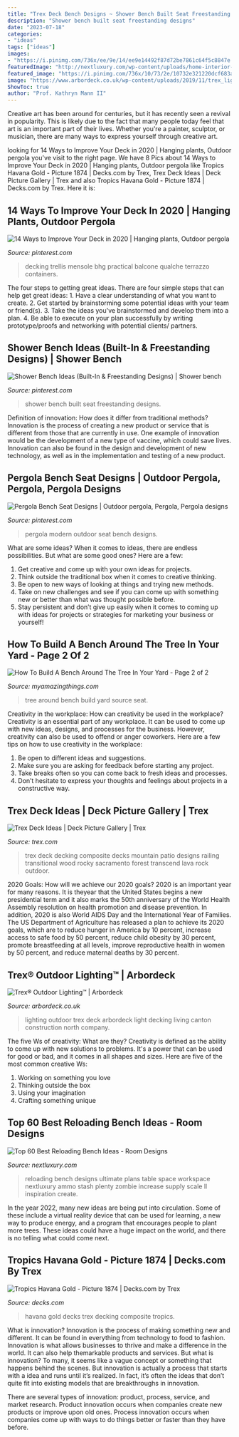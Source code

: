 ```yaml
---
title: "Trex Deck Bench Designs ~ Shower Bench Built Seat Freestanding Designs"
description: "Shower bench built seat freestanding designs"
date: "2023-07-18"
categories:
- "ideas"
tags: ["ideas"]
images:
- "https://i.pinimg.com/736x/ee/9e/14/ee9e14492f87d72be7861c64f5c8847e.jpg"
featuredImage: "http://nextluxury.com/wp-content/uploads/home-interior-designs-reloading-bench.jpg"
featured_image: "https://i.pinimg.com/736x/10/73/2e/10732e321220dcf683aea9f0099975b6.jpg"
image: "https://www.arbordeck.co.uk/wp-content/uploads/2019/11/trex_lighting_full-deck_dusk-1.jpg"
ShowToc: true
author: "Prof. Kathryn Mann II"
---
```



Creative art has been around for centuries, but it has recently seen a revival in popularity. This is likely due to the fact that many people today feel that art is an important part of their lives. Whether you're a painter, sculptor, or musician, there are many ways to express yourself through creative art.

	

		
looking for 14 Ways to Improve Your Deck in 2020 | Hanging plants, Outdoor pergola you've visit to the right page. We have 8 Pics about 14 Ways to Improve Your Deck in 2020 | Hanging plants, Outdoor pergola like Tropics Havana Gold - Picture 1874 | Decks.com by Trex, Trex Deck Ideas | Deck Picture Gallery | Trex and also Tropics Havana Gold - Picture 1874 | Decks.com by Trex. Here it is:
		
    
## 14 Ways To Improve Your Deck In 2020 | Hanging Plants, Outdoor Pergola

<img loading=lazy src="https://i.pinimg.com/736x/ee/9e/14/ee9e14492f87d72be7861c64f5c8847e.jpg" onerror="this.onerror=null;this.src='https://tse4.mm.bing.net/th?id=OIP.0XtUf49y4W_azM2qOC784QHaJ3&amp;pid=15.1';" alt="14 Ways to Improve Your Deck in 2020 | Hanging plants, Outdoor pergola">

_Source: pinterest.com_

>decking trellis mensole bhg practical balcone qualche terrazzo containers. 

	

The four steps to getting great ideas.
There are four simple steps that can help get great ideas: 1. Have a clear understanding of what you want to create.
2. Get started by brainstorming some potential ideas with your team or friend(s).
3. Take the ideas you've brainstormed and develop them into a plan. 
4. Be able to execute on your plan successfully by writing prototype/proofs and networking with potential clients/ partners.

    
## Shower Bench Ideas (Built-In &amp; Freestanding Designs) | Shower Bench

<img loading=lazy src="https://i.pinimg.com/736x/10/73/2e/10732e321220dcf683aea9f0099975b6.jpg" onerror="this.onerror=null;this.src='https://tse2.mm.bing.net/th?id=OIP.fxgLSBcATe8D_HwbqvyZvwHaLH&amp;pid=15.1';" alt="Shower Bench Ideas (Built-In &amp; Freestanding Designs) | Shower bench">

_Source: pinterest.com_

>shower bench built seat freestanding designs. 

	

Definition of innovation: How does it differ from traditional methods?
Innovation is the process of creating a new product or service that is different from those that are currently in use. One example of innovation would be the development of a new type of vaccine, which could save lives. Innovation can also be found in the design and development of new technology, as well as in the implementation and testing of a new product.

    
## Pergola Bench Seat Designs | Outdoor Pergola, Pergola, Pergola Designs

<img loading=lazy src="https://i.pinimg.com/736x/1d/a2/1a/1da21aa6514a403e0215b7d920789d4e--modern-pergola-outdoor-pergola.jpg" onerror="this.onerror=null;this.src='https://tse3.mm.bing.net/th?id=OIP.A1HO3247P8LfmJ97ojp2XgHaGu&amp;pid=15.1';" alt="Pergola Bench Seat Designs | Outdoor pergola, Pergola, Pergola designs">

_Source: pinterest.com_

>pergola modern outdoor seat bench designs. 

	

What are some ideas?
When it comes to ideas, there are endless possibilities. But what are some good ones? Here are a few: 
1. Get creative and come up with your own ideas for projects.
2. Think outside the traditional box when it comes to creative thinking.
3. Be open to new ways of looking at things and trying new methods.
4. Take on new challenges and see if you can come up with something new or better than what was thought possible before. 
5. Stay persistent and don’t give up easily when it comes to coming up with ideas for projects or strategies for marketing your business or yourself!

    
## How To Build A Bench Around The Tree In Your Yard - Page 2 Of 2

<img loading=lazy src="https://myamazingthings.com/wp-content/uploads/2017/02/seat-around-tree.jpg" onerror="this.onerror=null;this.src='https://tse2.mm.bing.net/th?id=OIP.B60EBh4nO6QtxJxJx4cFBAHaFj&amp;pid=15.1';" alt="How To Build A Bench Around The Tree In Your Yard - Page 2 of 2">

_Source: myamazingthings.com_

>tree around bench build yard source seat. 

	

Creativity in the workplace: How can creativity be used in the workplace?
Creativity is an essential part of any workplace. It can be used to come up with new ideas, designs, and processes for the business. However, creativity can also be used to offend or anger coworkers. Here are a few tips on how to use creativity in the workplace: 
1. Be open to different ideas and suggestions.
2. Make sure you are asking for feedback before starting any project. 
3. Take breaks often so you can come back to fresh ideas and processes. 
4. Don’t hesitate to express your thoughts and feelings about projects in a constructive way.

    
## Trex Deck Ideas | Deck Picture Gallery | Trex

<img loading=lazy src="https://images.trex.com/is/image/Trex/trex-transcend-decking-lava-rock-morning-1?crop=0,0,990,620&amp;wid=990&amp;hei=620&amp;qlt=60" onerror="this.onerror=null;this.src='https://tse3.mm.bing.net/th?id=OIP.hE_X8e10D0SFcyzQcIb1twHaEo&amp;pid=15.1';" alt="Trex Deck Ideas | Deck Picture Gallery | Trex">

_Source: trex.com_

>trex deck decking composite decks mountain patio designs railing transitional wood rocky sacramento forest transcend lava rock outdoor. 

	

2020 Goals: How will we achieve our 2020 goals?
2020 is an important year for many reasons. It is theyear that the United States begins a new presidential term and it also marks the 50th anniversary of the World Health Assembly resolution on health promotion and disease prevention. In addition, 2020 is also World AIDS Day and the International Year of Families. 
The US Department of Agriculture has released a plan to achieve its 2020 goals, which are to reduce hunger in America by 10 percent, increase access to safe food by 50 percent, reduce child obesity by 30 percent, promote breastfeeding at all levels, improve reproductive health in women by 50 percent, and reduce maternal deaths by 30 percent.

    
## Trex® Outdoor Lighting™ | Arbordeck

<img loading=lazy src="https://www.arbordeck.co.uk/wp-content/uploads/2019/11/trex_lighting_full-deck_dusk-1.jpg" onerror="this.onerror=null;this.src='https://tse2.mm.bing.net/th?id=OIP.T0fJppNY6siL_LjTPaTOMQHaE8&amp;pid=15.1';" alt="Trex® Outdoor Lighting™ | Arbordeck">

_Source: arbordeck.co.uk_

>lighting outdoor trex deck arbordeck light decking living canton construction north company. 

	

The five Ws of creativity: What are they?
Creativity is defined as the ability to come up with new solutions to problems. It's a power that can be used for good or bad, and it comes in all shapes and sizes. Here are five of the most common creative Ws: 
1. Working on something you love 
2. Thinking outside the box 
3. Using your imagination 
4. Crafting something unique 

    
## Top 60 Best Reloading Bench Ideas - Room Designs

<img loading=lazy src="http://nextluxury.com/wp-content/uploads/home-interior-designs-reloading-bench.jpg" onerror="this.onerror=null;this.src='https://tse1.mm.bing.net/th?id=OIP.moEKNpc83yu1jGYma1EWKAHaHZ&amp;pid=15.1';" alt="Top 60 Best Reloading Bench Ideas - Room Designs">

_Source: nextluxury.com_

>reloading bench designs ultimate plans table space workspace nextluxury ammo stash plenty zombie increase supply scale ll inspiration create. 

	

In the year 2022, many new ideas are being put into circulation. Some of these include a virtual reality device that can be used for learning, a new way to produce energy, and a program that encourages people to plant more trees. These ideas could have a huge impact on the world, and there is no telling what could come next.

    
## Tropics Havana Gold - Picture 1874 | Decks.com By Trex

<img loading=lazy src="https://www.decks.com/media/k1ydjalf/15102118572199.jpg?quality=80" onerror="this.onerror=null;this.src='https://tse1.mm.bing.net/th?id=OIP.8zpKWIaWo_CyLvYx2rwrTQHaFj&amp;pid=15.1';" alt="Tropics Havana Gold - Picture 1874 | Decks.com by Trex">

_Source: decks.com_

>havana gold decks trex decking composite tropics. 

	

What is innovation?
Innovation is the process of making something new and different. It can be found in everything from technology to food to fashion. Innovation is what allows businesses to thrive and make a difference in the world. It can also help themarkable products and services.
But what is innovation? To many, it seems like a vague concept or something that happens behind the scenes. But innovation is actually a process that starts with a idea and runs until it’s realized. In fact, it’s often the ideas that don’t quite fit into existing models that are breakthroughs in innovation.

There are several types of innovation: product, process, service, and market research. Product innovation occurs when companies create new products or improve upon old ones. Process innovation occurs when companies come up with ways to do things better or faster than they have before.

